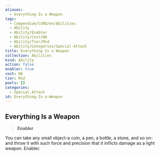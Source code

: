 ```yaml
---
aliases:
  - Everything Is a Weapon
tags:
  - Compendium/CSRD/en/Abilities
  - Ability
  - Ability/Enabler
  - Ability/Cost/NA
  - Ability/Tier/Mid
  - Ability/Categories/Special-Attack
title: Everything Is a Weapon
collection: Abilities
kind: Ability
action: false
enabler: true
cost: NA
tier: Mid
pools: []
categories:
  - Special-Attack
id: Everything-Is-a-Weapon
---
```

## Everything Is a Weapon    
>**Enabler**  
    
You can take any small object-a coin, a pen, a bottle, a stone, and so on-and throw it with such force and precision that it inflicts damage as a light weapon. Enabler.
